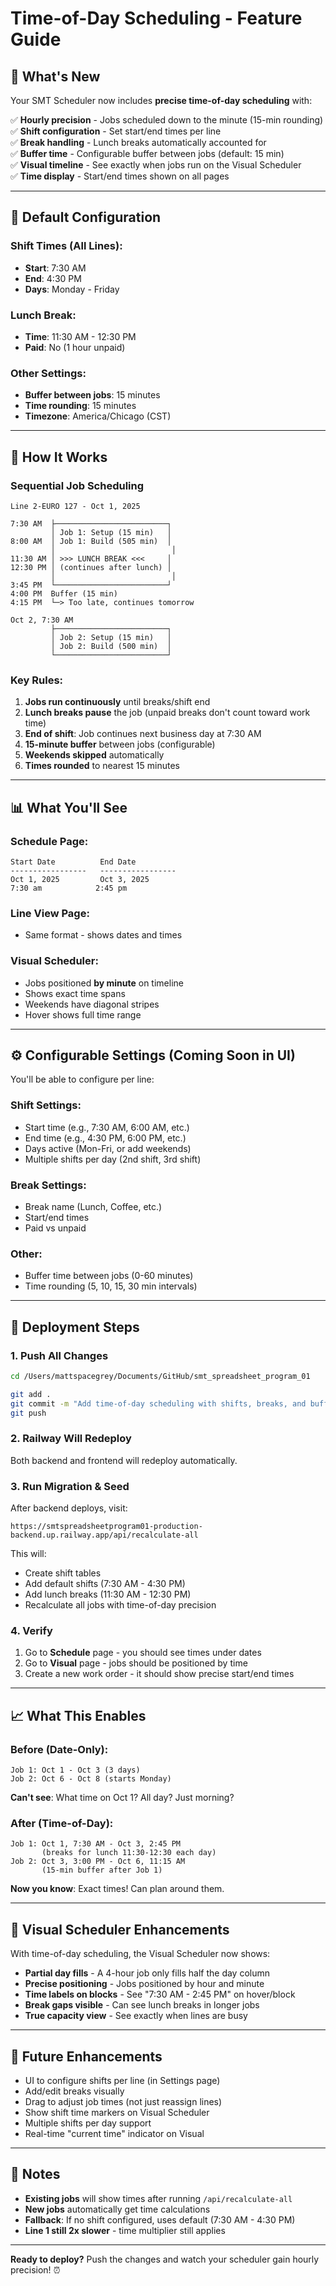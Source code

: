 # Time-of-Day Scheduling - Feature Guide

## 🎯 What's New

Your SMT Scheduler now includes **precise time-of-day scheduling** with:

✅ **Hourly precision** - Jobs scheduled down to the minute (15-min rounding)  
✅ **Shift configuration** - Set start/end times per line  
✅ **Break handling** - Lunch breaks automatically accounted for  
✅ **Buffer time** - Configurable buffer between jobs (default: 15 min)  
✅ **Visual timeline** - See exactly when jobs run on the Visual Scheduler  
✅ **Time display** - Start/end times shown on all pages  

---

## 📅 Default Configuration

### Shift Times (All Lines):
- **Start**: 7:30 AM
- **End**: 4:30 PM  
- **Days**: Monday - Friday

### Lunch Break:
- **Time**: 11:30 AM - 12:30 PM
- **Paid**: No (1 hour unpaid)

### Other Settings:
- **Buffer between jobs**: 15 minutes
- **Time rounding**: 15 minutes
- **Timezone**: America/Chicago (CST)

---

## 🔄 How It Works

### Sequential Job Scheduling

```
Line 2-EURO 127 - Oct 1, 2025

7:30 AM  ├─────────────────────────┐
         │ Job 1: Setup (15 min)   │
8:00 AM  │ Job 1: Build (505 min)  │
         │                          │
11:30 AM │ >>> LUNCH BREAK <<<     │
12:30 PM │ (continues after lunch) │
         │                          │
3:45 PM  └─────────────────────────┘
4:00 PM  Buffer (15 min)
4:15 PM  └─> Too late, continues tomorrow

Oct 2, 7:30 AM
         ├─────────────────────────┐
         │ Job 2: Setup (15 min)   │
         │ Job 2: Build (500 min)  │
         └─────────────────────────┘
```

### Key Rules:

1. **Jobs run continuously** until breaks/shift end
2. **Lunch breaks pause** the job (unpaid breaks don't count toward work time)
3. **End of shift**: Job continues next business day at 7:30 AM
4. **15-minute buffer** between jobs (configurable)
5. **Weekends skipped** automatically
6. **Times rounded** to nearest 15 minutes

---

## 📊 What You'll See

### Schedule Page:
```
Start Date          End Date
-----------------   -----------------
Oct 1, 2025         Oct 3, 2025
7:30 am            2:45 pm
```

### Line View Page:
- Same format - shows dates and times

### Visual Scheduler:
- Jobs positioned **by minute** on timeline
- Shows exact time spans
- Weekends have diagonal stripes
- Hover shows full time range

---

## ⚙️ Configurable Settings (Coming Soon in UI)

You'll be able to configure per line:

### Shift Settings:
- Start time (e.g., 7:30 AM, 6:00 AM, etc.)
- End time (e.g., 4:30 PM, 6:00 PM, etc.)
- Days active (Mon-Fri, or add weekends)
- Multiple shifts per day (2nd shift, 3rd shift)

### Break Settings:
- Break name (Lunch, Coffee, etc.)
- Start/end times
- Paid vs unpaid

### Other:
- Buffer time between jobs (0-60 minutes)
- Time rounding (5, 10, 15, 30 min intervals)

---

## 🚀 Deployment Steps

### 1. Push All Changes

```bash
cd /Users/mattspacegrey/Documents/GitHub/smt_spreadsheet_program_01

git add .
git commit -m "Add time-of-day scheduling with shifts, breaks, and buffer time"
git push
```

### 2. Railway Will Redeploy

Both backend and frontend will redeploy automatically.

### 3. Run Migration & Seed

After backend deploys, visit:
```
https://smtspreadsheetprogram01-production-backend.up.railway.app/api/recalculate-all
```

This will:
- Create shift tables
- Add default shifts (7:30 AM - 4:30 PM)
- Add lunch breaks (11:30 AM - 12:30 PM)
- Recalculate all jobs with time-of-day precision

### 4. Verify

1. Go to **Schedule** page - you should see times under dates
2. Go to **Visual** page - jobs should be positioned by time
3. Create a new work order - it should show precise start/end times

---

## 📈 What This Enables

### Before (Date-Only):
```
Job 1: Oct 1 - Oct 3 (3 days)
Job 2: Oct 6 - Oct 8 (starts Monday)
```
**Can't see**: What time on Oct 1? All day? Just morning?

### After (Time-of-Day):
```
Job 1: Oct 1, 7:30 AM - Oct 3, 2:45 PM
       (breaks for lunch 11:30-12:30 each day)
Job 2: Oct 3, 3:00 PM - Oct 6, 11:15 AM
       (15-min buffer after Job 1)
```
**Now you know**: Exact times! Can plan around them.

---

## 🎨 Visual Scheduler Enhancements

With time-of-day scheduling, the Visual Scheduler now shows:

- **Partial day fills** - A 4-hour job only fills half the day column
- **Precise positioning** - Jobs positioned by hour and minute
- **Time labels on blocks** - See "7:30 AM - 2:45 PM" on hover/block
- **Break gaps visible** - Can see lunch breaks in longer jobs
- **True capacity view** - See exactly when lines are busy

---

## 🔮 Future Enhancements

- UI to configure shifts per line (in Settings page)
- Add/edit breaks visually
- Drag to adjust job times (not just reassign lines)
- Show shift time markers on Visual Scheduler
- Multiple shifts per day support
- Real-time "current time" indicator on Visual

---

## 📝 Notes

- **Existing jobs** will show times after running `/api/recalculate-all`
- **New jobs** automatically get time calculations
- **Fallback**: If no shift configured, uses default (7:30 AM - 4:30 PM)
- **Line 1 still 2x slower** - time multiplier still applies

---

**Ready to deploy?** Push the changes and watch your scheduler gain hourly precision! ⏰


